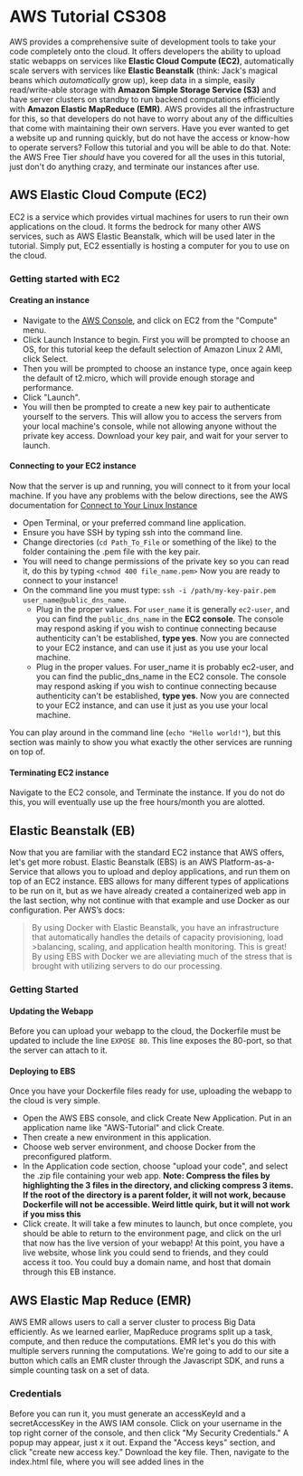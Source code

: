 # AWS Tutorial CS308
AWS provides a comprehensive suite of development tools to take your code completely onto the cloud. It offers developers the ability to upload static webapps on services like **Elastic Cloud Compute (EC2)**, automatically scale servers with services like **Elastic Beanstalk** (think: Jack's magical beans which *automatically* grow up), keep data in a simple, easily read/write-able storage with **Amazon Simple Storage Service (S3)** and have server clusters on standby to run backend computations efficiently with **Amazon Elastic MapReduce (EMR)**. AWS provides all the infrastructure for this, so that developers do not have to worry about any of the difficulties that come with maintaining their own servers. Have you ever wanted to get a website up and running quickly, but do not have the access or know-how to operate servers? Follow this tutorial and you will be able to do that. Note: the AWS Free Tier *should* have you covered for all the uses in this tutorial, just don't do anything crazy, and terminate our instances after use. 
## AWS Elastic Cloud Compute (EC2)
EC2 is a service which provides virtual machines for users to run their own applications on the cloud. It forms the bedrock for many other AWS services, such as AWS Elastic Beanstalk, which will be used later in the tutorial. Simply put, EC2 essentially is hosting a computer for you to use on the cloud. 
### Getting started with EC2
#### Creating an instance
* Navigate to the [AWS Console](console.aws.amazon.com), and click on EC2 from the "Compute" menu. 
* Click Launch Instance to begin. First you will be prompted to choose an OS, for this tutorial keep the default selection of Amazon Linux 2 AMI, click Select. 
* Then you will be prompted to choose an instance type, once again keep the default of t2.micro, which will provide enough storage and performance. 
* Click "Launch". 
* You will then be prompted to create a new key pair to authenticate yourself to the servers. This will allow you to access the servers from your local machine's console, while not allowing anyone without the private key access. Download your key pair, and wait for your server to launch.  
#### Connecting to your EC2 instance
Now that the server is up and running, you will connect to it from your local machine. If you have any problems with the below directions, see the AWS documentation for [Connect to Your Linux Instance](https://docs.aws.amazon.com/AWSEC2/latest/UserGuide/AccessingInstances.html)
* Open Terminal, or your preferred command line application. 
* Ensure you have SSH by typing ssh into the command line. 
* Change directories (`cd Path_To_File` or something of the like) to the folder containing the .pem file with the key pair. 
* You will need to change permissions of the private key so you can read it, do this by typing `<chmod 400 file_name.pem>` Now you are ready to connect to your instance! 
* On the command line you must type: 
`ssh -i /path/my-key-pair.pem user_name@public_dns_name`. 
  * Plug in the proper values. For `user_name` it is generally `ec2-user`, and you can find the `public_dns_name` in the **EC2 console**. The console may respond asking if you wish to continue connecting because authenticity can't be established, **type yes**. Now you are connected to your EC2 instance, and can use it just as you use your local machine.
  * Plug in the proper values. For user_name it is probably ec2-user, and you can find the public_dns_name in the EC2 console. The console may respond asking if you wish to continue connecting because authenticity can't be established, **type yes**. Now you are connected to your EC2 instance, and can use it just as you use your local machine.
  
You can play around in the command line (`echo "Hello world!"`), but this section was mainly to show you what exactly the other services are running on top of. 
#### Terminating EC2 instance
Navigate to the EC2 console, and Terminate the instance. If you do not do this, you will eventually use up the free hours/month you are alotted. 
## Elastic Beanstalk (EB)
Now that you are familiar with the standard EC2 instance that AWS offers, let's get more robust. Elastic Beanstalk (EBS) is an AWS Platform-as-a-Service that allows you to upload and deploy applications, and run them on top of an EC2 instance. EBS allows for many different types of applications to be run on it, but as we have already created a containerized web app in the last section, why not continue with that example and use Docker as our configuration. Per AWS’s docs: 
>By using Docker with Elastic Beanstalk, you have an infrastructure that automatically handles the details of capacity provisioning, load >balancing, scaling, and application health monitoring.
This is great! By using EBS with Docker we are alleviating much of the stress that is brought with utilizing servers to do our processing. 
### Getting Started
#### Updating the Webapp
Before you can upload your webapp to the cloud, the Dockerfile must be updated to include the line `EXPOSE 80`. This line exposes the 80-port, so that the server can attach to it. 
#### Deploying to EBS 
Once you have your Dockerfile files ready for use, uploading the webapp to the cloud is very simple. 
* Open the AWS EBS console, and click Create New Application. Put in an application name like "AWS-Tutorial" and click Create. 
* Then create a new environment in this application. 
* Choose web server environment, and choose Docker from the preconfigured platform. 
* In the Application code section, choose "upload your code", and select the .zip file containing your web app. **Note: Compress the files by highlighting the 3 files in the directory, and clicking compress 3 items. If the root of the directory is a parent folder, it will not work, because Dockerfile will not be accessible. Weird little quirk, but it will not work if you miss this**
* Click create. It will take a few minutes to launch, but once complete, you should be able to return to the environment page, and click on the url that now has the live version of your webapp! 
At this point, you have a live website, whose link you could send to friends, and they could access it too. You could buy a domain name, and host that domain through this EB instance. 
## AWS Elastic Map Reduce (EMR) 
AWS EMR allows users to call a server cluster to process Big Data efficiently. As we learned earlier, MapReduce programs split up a task, compute, and then reduce the computations. EMR let's you do this with multiple servers running the computations. We're going to add to our site a button which calls an EMR cluster through the Javascript SDK, and runs a simple counting task on a set of data. 
### Credentials
Before you can run it, you must generate an accessKeyId and a secretAccessKey in the AWS IAM console. Click on your username in the top right corner of the console, and then click "My Security Credentials." A popup may appear, just x it out. Expand the "Access keys" section, and click "create new access key." Download the key file. Then, navigate to the index.html file, where you will see added lines in the <script> portion of the code. The 
  
  `AWS.config.update({region: 'us-east-2', accessKeyId: 'string', secretAccessKey: 'string', })` 
  
line updates the AWS instance object to have the proper regions and your credentials. Replace the `'string'` values with the actual values you just created.
### Uploading Scripts to S3
As you can see, there are a few things you need to update in the script portion of index.html. First, you need to upload the node-install.sh script somewhere into your S3, so that when your cluster is created, a boostrap action is called to install Node on the servers. Node.js is needed to run the mapper/reducer programs. 

Next you need to upload the sample-mapper.js and sample-reducer.js files to an S3 bucket. 

Next create a blank bucket where output can be stored, and put it's path after the  `-output` argument. 

Finally, create a bucket where the logs can be stored, and place that path in the `LogUri` variable. 
Update policies:
`{
    "Id": "Policy1553621793148",
    "Version": "2012-10-17",
    "Statement": [
        {
            "Sid": "Stmt1553621746537",
            "Action": "s3:*",
            "Effect": "Allow",
            "Resource": "arn:aws:s3:::ARN",
            "Principal": {
                "Service": [
                    "elasticmapreduce.amazonaws.com"
                ]
            }
        }
    ]
}`
### Calling EMR.runJobFlow()
Peruse the `params` object, and see what exactly is being passed to the EMR instance you are initializing. You are calling a fleet of three servers, 1 master node, and 2 core nodes. The `steps` portion is where jobs are submitted to the cluster. In the `Args` section you will feed the `-input, -output, -mapper, -reducer` scripts, which will be stored on your S3, or a publicly accessible one. 



#### Sources
Mapper/Reducer programs: https://aws.amazon.com/blogs/big-data/node-js-streaming-mapreduce-with-amazon-emr/
AWS Explanations: https://www.expeditedssl.com/aws-in-plain-english 
